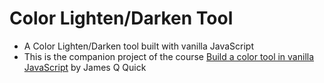 # Color Lighten/Darken Tool
- A Color Lighten/Darken tool built with vanilla JavaScript
- This is the companion project of the course [Build a color tool in vanilla JavaScript](https://scrimba.com/learn/javascriptcolortool) by James Q Quick